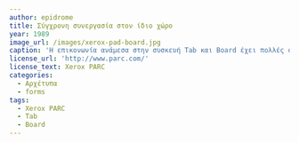 ```yaml
---
author: epidrome
title: Σύγχρονη συνεργασία στον ίδιο χώρο 
year: 1989
image_url: /images/xerox-pad-board.jpg
caption: 'Η επικονωνία ανάμεσα στην συσκευή Tab και Board έχει πολλές συνεργατικές εφαρμογές όπως σε αίθουσες συναντήσεων καθώς και σε αίθουσες διδασκαλίας.'
license_url: 'http://www.parc.com/'
license_text: Xerox PARC
categories:
  - Αρχέτυπα
  - forms
tags:
  - Xerox PARC
  - Tab
  - Board
---
```

